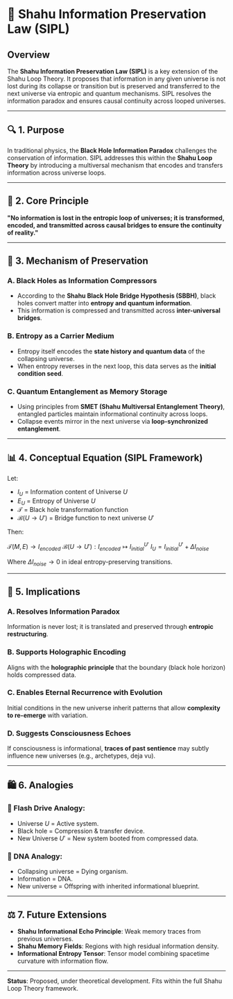 # 🧠 Shahu Information Preservation Law (SIPL)

## Overview

The **Shahu Information Preservation Law (SIPL)** is a key extension of the Shahu Loop Theory. It proposes that information in any given universe is not lost during its collapse or transition but is preserved and transferred to the next universe via entropic and quantum mechanisms. SIPL resolves the information paradox and ensures causal continuity across looped universes.

---

## 🔍 1. Purpose

In traditional physics, the **Black Hole Information Paradox** challenges the conservation of information. SIPL addresses this within the **Shahu Loop Theory** by introducing a multiversal mechanism that encodes and transfers information across universe loops.

---

## 🔄 2. Core Principle

**"No information is lost in the entropic loop of universes; it is transformed, encoded, and transmitted across causal bridges to ensure the continuity of reality."**

---

## 🔨 3. Mechanism of Preservation

### A. Black Holes as Information Compressors

* According to the **Shahu Black Hole Bridge Hypothesis (SBBH)**, black holes convert matter into **entropy and quantum information**.
* This information is compressed and transmitted across **inter-universal bridges**.

### B. Entropy as a Carrier Medium

* Entropy itself encodes the **state history and quantum data** of the collapsing universe.
* When entropy reverses in the next loop, this data serves as the **initial condition seed**.

### C. Quantum Entanglement as Memory Storage

* Using principles from **SMET (Shahu Multiversal Entanglement Theory)**, entangled particles maintain informational continuity across loops.
* Collapse events mirror in the next universe via **loop-synchronized entanglement**.

---

## 📊 4. Conceptual Equation (SIPL Framework)

Let:

* $I_U$ = Information content of Universe $U$
* $E_U$ = Entropy of Universe $U$
* $\mathcal{T}$ = Black hole transformation function
* $\mathcal{B}(U \rightarrow U')$ = Bridge function to next universe $U'$

Then:

$\mathcal{T}(M, E) \rightarrow I_{encoded}$
$\mathcal{B}(U \rightarrow U') : I_{encoded} \mapsto I_{initial}^{U'}$
$I_U = I_{initial}^{U'} + \Delta I_{noise}$

Where $\Delta I_{noise} \to 0$ in ideal entropy-preserving transitions.

---

## 🚀 5. Implications

### A. Resolves Information Paradox

Information is never lost; it is translated and preserved through **entropic restructuring**.

### B. Supports Holographic Encoding

Aligns with the **holographic principle** that the boundary (black hole horizon) holds compressed data.

### C. Enables Eternal Recurrence with Evolution

Initial conditions in the new universe inherit patterns that allow **complexity to re-emerge** with variation.

### D. Suggests Consciousness Echoes

If consciousness is informational, **traces of past sentience** may subtly influence new universes (e.g., archetypes, deja vu).

---

## 🛍️ 6. Analogies

### 📀 Flash Drive Analogy:

* Universe $U$ = Active system.
* Black hole = Compression & transfer device.
* New Universe $U'$ = New system booted from compressed data.

### 📼 DNA Analogy:

* Collapsing universe = Dying organism.
* Information = DNA.
* New universe = Offspring with inherited informational blueprint.

---

## ⚖️ 7. Future Extensions

* **Shahu Informational Echo Principle**: Weak memory traces from previous universes.
* **Shahu Memory Fields**: Regions with high residual information density.
* **Informational Entropy Tensor**: Tensor model combining spacetime curvature with information flow.

---

**Status**: Proposed, under theoretical development. Fits within the full Shahu Loop Theory framework.


